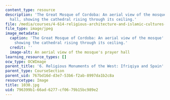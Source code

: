```yaml
---
content_type: resource
description: 'The Great Mosque of Cordoba: An aerial view of the mosque''s prayer
  hall, showing the cathedral rising through its ceiling.'
file: /media/courses/4-614-religious-architecture-and-islamic-cultures-fall-2002/796399b166ad6277cf0679b15bc989e2_1030.jpg
file_type: image/jpeg
image_metadata:
  caption: 'The Great Mosque of Cordoba: An aerial view of the mosque''s prayer hall,
    showing the cathedral rising through its ceiling.'
  credit: ''
  image-alt: An aerial view of the mosque's prayer hall
learning_resource_types: []
ocw_type: OCWImage
parent_title: '6. Religious Monuments of the West: Ifriqiya and Spain'
parent_type: CourseSection
parent_uid: 767bd16d-d3e7-53b6-f2ab-8997da1b2c8a
resourcetype: Image
title: 1030.jpg
uid: 796399b1-66ad-6277-cf06-79b15bc989e2
---
```

